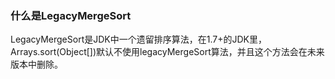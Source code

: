 ### 什么是LegacyMergeSort
LegacyMergeSort是JDK中一个遗留排序算法，在1.7+的JDK里，Arrays.sort(Object[])默认不使用legacyMergeSort算法，并且这个方法会在未来版本中删除。
